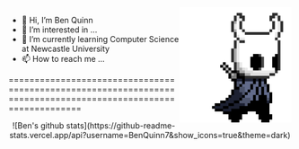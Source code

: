 <img src="https://raw.githubusercontent.com/TanZng/TanZng/master/assets/hollor_knight3.gif" align="right" width="200"/>

- 👋 Hi, I’m Ben Quinn
- 👀 I’m interested in ...
- 🌱 I’m currently learning Computer Science at Newcastle University
- 📫 How to reach me ...

==============================================================================================================
<p align="center">
![Ben's github stats](https://github-readme-stats.vercel.app/api?username=BenQuinn7&show_icons=true&theme=dark)
</p>

<!---
BenQuinn7/BenQuinn7 is a ✨ special ✨ repository because its `README.md` (this file) appears on your GitHub profile.
You can click the Preview link to take a look at your changes.
--->
